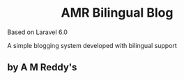 <h1 align="center">AMR Bilingual Blog</h1>

<p>Based on Laravel 6.0</p>
<p>A simple blogging system developed with bilingual support</p>

## by A M Reddy's